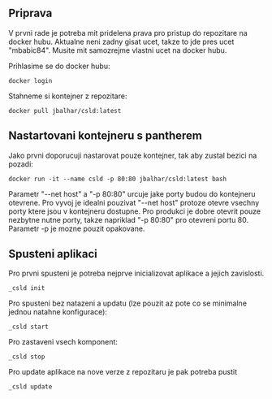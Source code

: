 Priprava
--------

V prvni rade je potreba mit pridelena prava pro pristup do repozitare na docker hubu. Aktualne neni zadny gisat ucet, takze to jde pres ucet "mbabic84". Musite mit samozrejme vlastni ucet na docker hubu.
    
Prihlasime se do docker hubu:
    
    docker login
        
Stahneme si kontejner z repozitare:
    
    docker pull jbalhar/csld:latest

Nastartovani kontejneru s pantherem
-----------------------------------

Jako prvni doporucuji nastarovat pouze kontejner, tak aby zustal bezici na pozadi:
   
```
docker run -it --name csld -p 80:80 jbalhar/csld:latest bash
```   
    
Parametr "--net host" a "-p 80:80" urcuje jake porty budou do kontejneru otevrene. Pro vyvoj je idealni pouzivat "--net host" protoze otevre vsechny porty ktere jsou v kontejneru dostupne.
Pro produkci je dobre otevrit pouze nezbytne nutne porty, takze napriklad "-p 80:80" pro otevreni portu 80. Parametr -p je mozne pouzit opakovane.
                    
        
Spusteni aplikaci
-----------------

Pro prvni spusteni je potreba nejprve inicializovat aplikace a jejich zavislosti. 
    
    _csld init

Pro spusteni bez natazeni a updatu (lze pouzit az pote co se minimalne jednou natahne konfigurace):

    _csld start

Pro zastaveni vsech komponent:

    _csld stop
            
Pro update aplikace na nove verze z repozitaru je pak potreba pustit

    _csld update